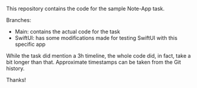 This repository contains the code for the sample Note-App task.

Branches:
- Main: contains the actual code for the task
- SwiftUI: has some modifications made for testing SwiftUI with this specific app


While the task did mention a 3h timeline, the whole code did, in fact, take a bit longer than that. 
Approximate timestamps can be taken from the Git history.

Thanks!
